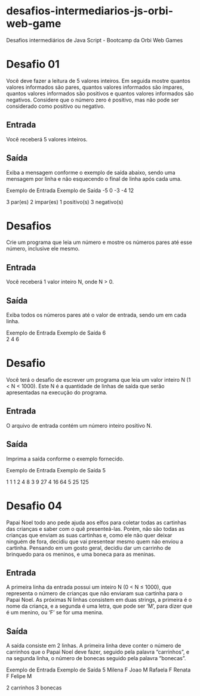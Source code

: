 # desafios-intermediarios-js-orbi-web-game
Desafios intermediários de Java Script - Bootcamp da Orbi Web Games

# Desafio 01
Você deve fazer a leitura de 5 valores inteiros. Em seguida mostre quantos valores informados são pares, quantos valores informados são ímpares, quantos valores informados são positivos e quantos valores informados são negativos. Considere que o número zero é positivo, mas não pode ser considerado como positivo ou negativo.

## Entrada
Você receberá 5 valores inteiros.

## Saída
Exiba a mensagem conforme o exemplo de saída abaixo, sendo uma mensagem por linha e não esquecendo o final de linha após cada uma.
 
Exemplo de Entrada	Exemplo de Saída
-5
0
-3
-4
12

3 par(es)
2 impar(es)
1 positivo(s)
3 negativo(s)

# Desafios
Crie um programa que leia um número e mostre os números pares até esse número, inclusive ele mesmo.

## Entrada
Você receberá 1 valor inteiro N, onde N > 0.

## Saída
Exiba todos os números pares até o valor de entrada, sendo um em cada linha. 

 
Exemplo de Entrada	Exemplo de Saída
6	
2
4
6

# Desafio
Você terá o desafio de escrever um programa que leia um valor inteiro N (1 < N < 1000). Este N é a quantidade de linhas de saída que serão apresentadas na execução do programa.

## Entrada
O arquivo de entrada contém um número inteiro positivo N.

## Saída
Imprima a saída conforme o exemplo fornecido.

 
Exemplo de Entrada	Exemplo de Saída
5

1 1 1
2 4 8
3 9 27
4 16 64
5 25 125

# Desafio 04
Papai Noel todo ano pede ajuda aos elfos para coletar todas as cartinhas das crianças e saber com o quê presenteá-las. Porém, não são todas as crianças que enviam as suas cartinhas e, como ele não quer deixar ninguém de fora, decidiu que vai presentear  mesmo quem não enviou a cartinha. Pensando em um gosto geral, decidiu dar um carrinho de brinquedo para os meninos, e uma boneca para as meninas.

## Entrada
A primeira linha da entrada possui um inteiro N (0 < N &leq; 1000), que representa o número de crianças que não enviaram sua cartinha para o Papai Noel. As próximas N linhas consistem em duas strings, a primeira é o nome da criança, e a segunda é uma letra, que pode ser ‘M’, para dizer que é um menino, ou ‘F’ se for uma menina.

## Saída
A saída consiste em 2 linhas. A primeira linha deve conter o número de carrinhos que o Papai Noel deve fazer, seguido pela palavra “carrinhos”, e na segunda linha, o número de bonecas seguido pela palavra “bonecas”.

 
Exemplo de Entrada	Exemplo de Saída
5
Milena F
Joao M
Rafaela F
Renata F
Felipe M

2 carrinhos
3 bonecas

 